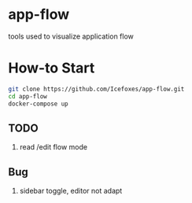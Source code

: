 # app-flow
tools used to visualize application flow

# How-to Start 

```bash
git clone https://github.com/Icefoxes/app-flow.git
cd app-flow
docker-compose up
```

## TODO
1. read /edit flow mode

## Bug
1. sidebar toggle, editor not adapt

